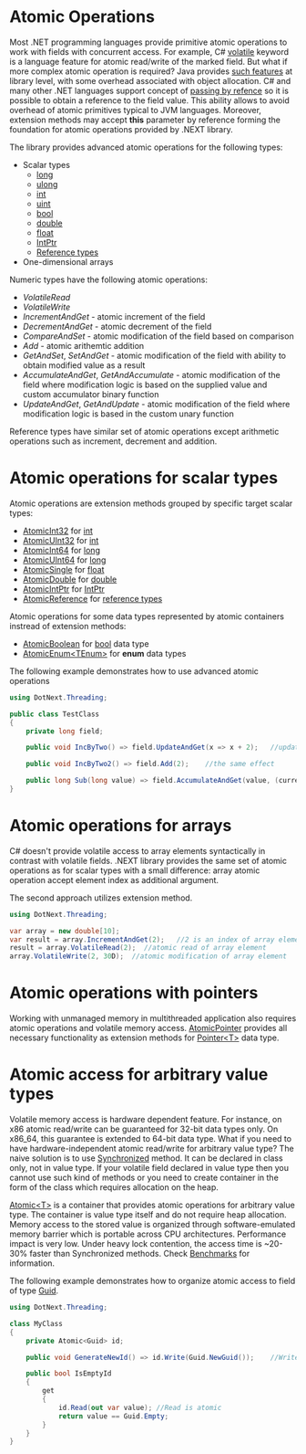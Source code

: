 Atomic Operations
====

Most .NET programming languages provide primitive atomic operations to work with fields with concurrent access. For example, C# [volatile](https://docs.microsoft.com/en-us/dotnet/csharp/language-reference/keywords/volatile) keyword is a language feature for atomic read/write of the marked field. But what if more complex atomic operation is required? Java provides [such features](https://docs.oracle.com/javase/8/docs/api/java/util/concurrent/atomic/AtomicInteger.html) at library level, with some overhead associated with object allocation. C# and many other .NET languages support concept of [passing by refence](https://docs.microsoft.com/en-us/dotnet/csharp/language-reference/keywords/ref) so it is possible to obtain a reference to the field value. This ability allows to avoid overhead of atomic primitives typical to JVM languages. Moreover, extension methods may accept **this** parameter by reference forming the foundation for atomic operations provided  by .NEXT library.

The library provides advanced atomic operations for the following types:
* Scalar types
    * [long](https://docs.microsoft.com/en-us/dotnet/api/system.int64)
	* [ulong](https://docs.microsoft.com/en-us/dotnet/api/system.uint64)
    * [int](https://docs.microsoft.com/en-us/dotnet/api/system.int32)
	* [uint](https://docs.microsoft.com/en-us/dotnet/api/system.uint32)
    * [bool](https://docs.microsoft.com/en-us/dotnet/api/system.boolean)
    * [double](https://docs.microsoft.com/en-us/dotnet/api/system.double)
    * [float](https://docs.microsoft.com/en-us/dotnet/api/system.single)
	* [IntPtr](https://docs.microsoft.com/en-us/dotnet/api/system.intptr)
    * [Reference types](https://docs.microsoft.com/en-us/dotnet/csharp/language-reference/keywords/reference-types)
* One-dimensional arrays

Numeric types have the following atomic operations:
* _VolatileRead_
* _VolatileWrite_
* _IncrementAndGet_ - atomic increment of the field
* _DecrementAndGet_ - atomic decrement of the field
* _CompareAndSet_ - atomic modification of the field based on comparison
* _Add_ - atomic arithemtic addition
* _GetAndSet_, _SetAndGet_ - atomic modification of the field with ability to obtain modified value as a result
* _AccumulateAndGet_, _GetAndAccumulate_ - atomic modification of the field where modification logic is based on the supplied value and custom accumulator binary function
* _UpdateAndGet_, _GetAndUpdate_ - atomic modification of the field where modification logic is based in the custom unary function

Reference types have similar set of atomic operations except arithmetic operations such as increment, decrement and addition.

# Atomic operations for scalar types
Atomic operations are extension methods grouped by specific target scalar types:
* [AtomicInt32](xref:DotNext.Threading.AtomicInt32) for [int](https://docs.microsoft.com/en-us/dotnet/api/system.int32)
* [AtomicUInt32](xref:DotNext.Threading.AtomicUInt32) for [int](https://docs.microsoft.com/en-us/dotnet/api/system.uint32)
* [AtomicInt64](xref:DotNext.Threading.AtomicInt64) for [long](https://docs.microsoft.com/en-us/dotnet/api/system.int64)
* [AtomicUInt64](xref:DotNext.Threading.AtomicUInt64) for [long](https://docs.microsoft.com/en-us/dotnet/api/system.uint64)
* [AtomicSingle](xref:DotNext.Threading.AtomicSingle) for [float](https://docs.microsoft.com/en-us/dotnet/api/system.single)
* [AtomicDouble](xref:DotNext.Threading.AtomicDouble) for [double](https://docs.microsoft.com/en-us/dotnet/api/system.double)
* [AtomicIntPtr](xref:DotNext.Threading.AtomicIntPtr) for [IntPtr](https://docs.microsoft.com/en-us/dotnet/api/system.intptr)
* [AtomicReference](xref:DotNext.Threading.AtomicReference) for [reference types](https://docs.microsoft.com/en-us/dotnet/csharp/language-reference/keywords/reference-types)

Atomic operations for some data types represented by atomic containers instread of extension methods:
* [AtomicBoolean](xref:DotNext.Threading.AtomicBoolean) for [bool](https://docs.microsoft.com/en-us/dotnet/api/system.boolean) data type
* [AtomicEnum&lt;TEnum&gt;](xref:DotNext.Threading.AtomicEnum`1) for **enum** data types

The following example demonstrates how to use advanced atomic operations
```csharp
using DotNext.Threading;

public class TestClass
{
    private long field;

    public void IncByTwo() => field.UpdateAndGet(x => x + 2);   //update field with a sum of its value and constant 2 atomically

    public void IncByTwo2() => field.Add(2);    //the same effect

    public long Sub(long value) => field.AccumulateAndGet(value, (current, v) => current - value); //the same as field -= value but performed atomically
}
```

# Atomic operations for arrays
C# doesn't provide volatile access to array elements syntactically in contrast with volatile fields. .NEXT library provides the same set of atomic operations as for scalar types with a small difference: array atomic operation accept element index as additional argument.

The second approach utilizes extension method.
```csharp
using DotNext.Threading;

var array = new double[10];
var result = array.IncrementAndGet(2);   //2 is an index of array element to be modified
result = array.VolatileRead(2);  //atomic read of array element
array.VolatileWrite(2, 30D);  //atomic modification of array element
```

# Atomic operations with pointers
Working with unmanaged memory in multithreaded application also requires atomic operations and volatile memory access. [AtomicPointer](xref:DotNext.Threading.AtomicPointer) provides all necessary functionality as extension methods for [Pointer&lt;T&gt;](xref:DotNext.Runtime.InteropServices.Pointer`1) data type.

# Atomic access for arbitrary value types
Volatile memory access is hardware dependent feature. For instance, on x86 atomic read/write can be guaranteed for 32-bit data types only. On x86_64, this guarantee is extended to 64-bit data type. What if you need to have hardware-independent atomic read/write for arbitrary value type? The naive solution is to use [Synchronized](https://docs.microsoft.com/en-us/dotnet/api/system.runtime.compilerservices.methodimploptions#System_Runtime_CompilerServices_MethodImplOptions_Synchronized) method. It can be declared in class only, not in value type. If your volatile field declared in value type then you cannot use such kind of methods or you need to create container in the form of the class which requires allocation on the heap.

[Atomic&lt;T&gt;](xref:DotNext.Threading.Atomic`1) is a container that provides atomic operations for arbitrary value type. The container is value type itself and do not require heap allocation. Memory access to the stored value is organized through software-emulated memory barrier which is portable across CPU architectures. Performance impact is very low. Under heavy lock contention, the access time is ~20-30% faster than Synchronized methods. Check [Benchmarks](../../benchmarks.md) for information.

The following example demonstrates how to organize atomic access to field of type [Guid](https://docs.microsoft.com/en-us/dotnet/api/system.guid).
```csharp
using DotNext.Threading;

class MyClass
{
	private Atomic<Guid> id;

	public void GenerateNewId() => id.Write(Guid.NewGuid());	//Write is atomic

	public bool IsEmptyId 
	{
		get
		{
			id.Read(out var value);	//Read is atomic
			return value == Guid.Empty;
		}
	}
}
```